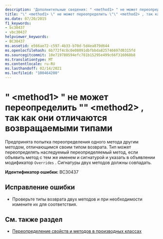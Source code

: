 ```yaml
---
description: 'Дополнительные сведения: " <method1> " не может переопределить "" <method2> , так как они отличаются возвращаемыми типами'
title: "\" <method1> \" не может переопределить \"\" <method2> , так как они отличаются возвращаемыми типами"
ms.date: 07/20/2015
f1_keywords:
- bc30437
- vbc30437
helpviewer_keywords:
- BC30437
ms.assetid: e566ae72-c597-4b33-b70d-5d4ea879d644
ms.openlocfilehash: 6b772f4c8c0e08091dbfbbda825746697d0315fd
ms.sourcegitcommit: 10e719780594efc781b15295e499c66f316068b8
ms.translationtype: MT
ms.contentlocale: ru-RU
ms.lasthandoff: 02/14/2021
ms.locfileid: "100464200"
---
```

# <a name="method1-cannot-override-method2-because-they-differ-by-their-return-types"></a>" \<method1> " не может переопределить "" \<method2> , так как они отличаются возвращаемыми типами

Предпринята попытка переопределения одного метода другим методом, отличающимся своим типом возврата. Тип может переопределять наследуемый переопределяемый метод, если объявить метод с тем же именем и сигнатурой и указать в объявлении модификатор `Overrides` . Сигнатуры двух методов должны совпадать.  
  
 **Идентификатор ошибки:** BC30437  
  
## <a name="to-correct-this-error"></a>Исправление ошибки  
  
- Проверьте типы возврата двух методов и при необходимости измените их для соответствия.  
  
## <a name="see-also"></a>См. также раздел

- [Переопределение свойств и методов в производных классах](../programming-guide/language-features/objects-and-classes/inheritance-basics.md#overriding-properties-and-methods-in-derived-classes)
